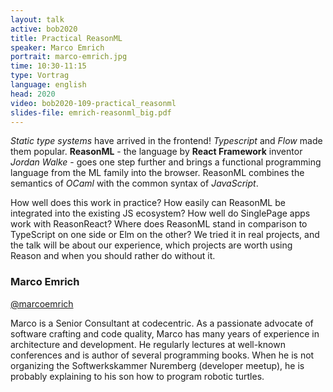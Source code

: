 ```yaml
---
layout: talk
active: bob2020
title: Practical ReasonML
speaker: Marco Emrich
portrait: marco-emrich.jpg
time: 10:30-11:15
type: Vortrag
language: english
head: 2020
video: bob2020-109-practical_reasonml
slides-file: emrich-reasonml_big.pdf
---
```


<i>Static type systems</i> have arrived in the frontend! <i>Typescript</i>
and <i>Flow</i> made them popular. <b>ReasonML</b> - the language by
<b>React Framework</b> inventor <i>Jordan Walke</i> - goes one step further
and brings a functional programming language from the ML family into the
browser. ReasonML combines the semantics of <i>OCaml</i> with the
common syntax of <i>JavaScript</i>.

How well does this work in practice? How easily can ReasonML be
integrated into the existing JS ecosystem? How well do SinglePage apps
work with ReasonReact? Where does ReasonML stand in comparison to
TypeScript on one side or Elm on the other?  We tried it in real
projects, and the talk will be about our experience, which projects
are worth using Reason and when you should rather do without it.

### Marco Emrich

[@marcoemrich](http://twitter.com/marcoemrich)

Marco is a Senior Consultant at codecentric. As a passionate advocate
of software crafting and code quality, Marco has many years of
experience in architecture and development. He regularly lectures at
well-known conferences and is author of several programming
books. When he is not organizing the Softwerkskammer Nuremberg
(developer meetup), he is probably explaining to his son how to
program robotic turtles.
